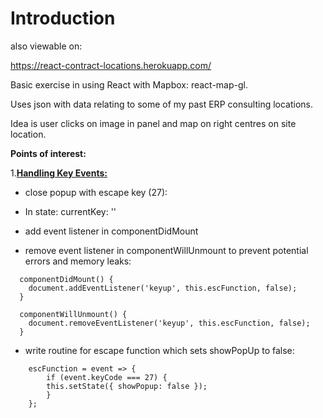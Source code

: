 # Introduction

also viewable on:

https://react-contract-locations.herokuapp.com/

Basic exercise in using React with Mapbox: react-map-gl.

Uses json with data relating to some of my past ERP consulting locations.

Idea is user clicks on image in panel and map on right centres on site location.

**Points of interest:**

1.<u>**Handling Key Events:**</u>

- close popup with escape key (27):

- In state: currentKey: ''
- add event listener in componentDidMount
- remove event listener in componentWillUnmount to prevent potential errors and memory leaks:

```
  componentDidMount() {
    document.addEventListener('keyup', this.escFunction, false);
  }

  componentWillUnmount() {
    document.removeEventListener('keyup', this.escFunction, false);
  }

```

- write routine for escape function which sets showPopUp to false:

```
    escFunction = event => {
        if (event.keyCode === 27) {
        this.setState({ showPopup: false });
        }
    };
```
